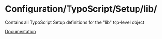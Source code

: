 # Configuration/TypoScript/Setup/lib/

Contains all TypoScript Setup definitions for the "lib" top-level object

[Documentation](https://docs.typo3.org/m/typo3/reference-typoscript/10.4/en-us/TopLevelObjects/Other.html#temp-styles-lib)